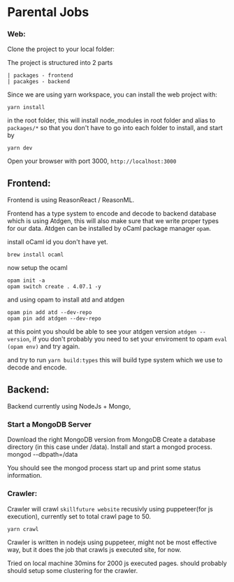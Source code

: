 # Parental Jobs

### Web:
Clone the project to your local folder:

The project is structured into 2 parts

```
| packages - frontend
| pacakges - backend
```
Since we are using yarn workspace, you can install the web project with:

```
yarn install
```
in the root folder, this will install node_modules in root folder and alias to `packages/*` so that you don't have to go into each folder to install, and start by

```
yarn dev
```

Open your browser with port 3000, `http://localhost:3000`


## Frontend:

Frontend is using ReasonReact / ReasonML.

Frontend has a type system to encode and decode to backend database which is using Atdgen, this will also make sure that we write proper types for our data. Atdgen can be installed by oCaml package manager `opam`.

install oCaml id you don't have yet.

```
brew install ocaml
```
now setup the ocaml

```
opam init -a
opam switch create . 4.07.1 -y
```
and using opam to install atd and atdgen

```
opam pin add atd --dev-repo   
opam pin add atdgen --dev-repo
```
at this point you should be able to see your atdgen version `atdgen --version`, if you don't probably you need to set your enviroment to opam `eval (opam env)` and try again.

and try to run `yarn build:types` this will build type system which we use to decode and encode.

## Backend:

Backend currently using NodeJs + Mongo,

### Start a MongoDB Server

Download the right MongoDB version from MongoDB
Create a database directory (in this case under /data).
Install and start a mongod process.
mongod --dbpath=/data

You should see the mongod process start up and print some status information.

### Crawler:

Crawler will crawl `skillfuture website` recusivly using puppeteer(for js execution), currently set to total crawl page to 50.

```
yarn crawl
```

Crawler is written in nodejs using puppeteer, might not be most effective way, but it does the job that crawls js executed site, for now.

Tried on local machine 30mins for 2000 js executed pages. should probably should setup some clustering for the crawler.

